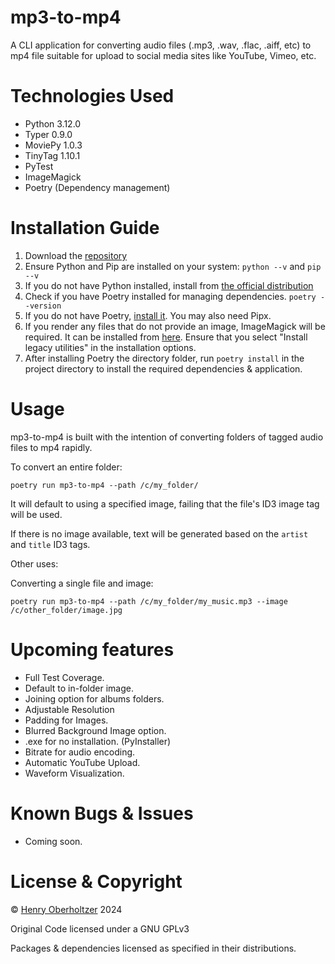 # mp3-to-mp4
A CLI application for converting audio files (.mp3, .wav, .flac, .aiff, etc) to mp4 file suitable for upload to social media sites like YouTube, Vimeo, etc.

# Technologies Used

- Python 3.12.0
- Typer 0.9.0
- MoviePy 1.0.3
- TinyTag 1.10.1
- PyTest
- ImageMagick
- Poetry (Dependency management)

# Installation Guide

1. Download the [repository](https://github.com/henry-oberholtzer/mp3-to-mp4.git)
2. Ensure Python and Pip are installed on your system: `python --v` and `pip --v`
3. If you do not have Python installed, install from [the official distribution](https://www.python.org/downloads/)
4. Check if you have Poetry installed for managing dependencies. `poetry --version`
5. If you do not have Poetry, [install it](https://python-poetry.org/docs/). You may also need Pipx.
6. If you render any files that do not provide an image, ImageMagick will be required. It can be installed from [here](https://imagemagick.org/script/download.php). Ensure that you select "Install legacy utilities" in the installation options.
6. After installing Poetry the directory folder, run `poetry install` in the project directory to install the required dependencies & application.

# Usage

mp3-to-mp4 is built with the intention of converting folders of tagged audio files to mp4 rapidly.

To convert an entire folder:
```
poetry run mp3-to-mp4 --path /c/my_folder/
```
It will default to using a specified image, failing that the file's ID3 image tag will be used.

If there is no image available, text will be generated based on the `artist` and `title` ID3 tags.

Other uses:

Converting a single file and image:

```
poetry run mp3-to-mp4 --path /c/my_folder/my_music.mp3 --image /c/other_folder/image.jpg
```


# Upcoming features

- Full Test Coverage.
- Default to in-folder image.
- Joining option for albums folders.
- Adjustable Resolution
- Padding for Images.
- Blurred Background Image option.
- .exe for no installation. (PyInstaller)
- Bitrate for audio encoding.
- Automatic YouTube Upload.
- Waveform Visualization.

# Known Bugs & Issues

- Coming soon.

# License & Copyright

© [Henry Oberholtzer](https://www.henryoberholtzer.com) 2024

Original Code licensed under a GNU GPLv3

Packages & dependencies licensed as specified in their distributions.
